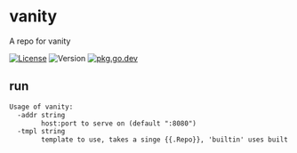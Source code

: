 # vanity

A repo for vanity

[![License](https://img.shields.io/github/license/seankhliao/vanity.svg?style=flat-square)](LICENSE)
![Version](https://img.shields.io/github/v/tag/seankhliao/vanity?sort=semver&style=flat-square)
[![pkg.go.dev](http://img.shields.io/badge/godoc-reference-blue.svg?style=flat-square)](https://pkg.go.dev/go.seankhliao.com/vanity)

## run

```txt
Usage of vanity:
  -addr string
    	host:port to serve on (default ":8080")
  -tmpl string
    	template to use, takes a singe {{.Repo}}, 'builtin' uses built in (default "builtin")
```
